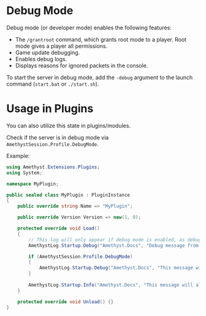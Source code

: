 # Debug Mode

Debug mode (or developer mode) enables the following features:

- The `/grantroot` command, which grants root mode to a player. Root mode gives a player all permissions.
- Game update debugging.
- Enables debug logs.
- Displays reasons for ignored packets in the console.

To start the server in debug mode, add the `-debug` argument to the launch command (`start.bat` or `./start.sh`).

# Usage in Plugins

You can also utilize this state in plugins/modules.

Check if the server is in debug mode via `AmethystSession.Profile.DebugMode`.

Example:

```cs
using Amethyst.Extensions.Plugins;
using System;

namespace MyPlugin;

public sealed class MyPlugin : PluginInstance
{
    public override string Name => "MyPlugin";

    public override Version Version => new(1, 0);

    protected override void Load()
    {
        // This log will only appear if debug mode is enabled, as debug logs are active only in debug mode.
        AmethystLog.Startup.Debug("Amethyst.Docs", "Debug message from my epic plugin!");

        if (AmethystSession.Profile.DebugMode)
        {
            AmethystLog.Startup.Debug("Amethyst.Docs", "This message will definitely appear now.");
        }
        
        AmethystLog.Startup.Info("Amethyst.Docs", "This message will also appear");
    }

    protected override void Unload() {}
}
```